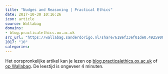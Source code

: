 ```yaml
---
title: "Nudges and Reasoning | Practical Ethics"
date: 2017-10-30 10:16:26
icon: article
source: Wallabag
domains:
- blog.practicalethics.ox.ac.uk
src_url: "https://wallabag.sanderdorigo.nl/share/618ef33ef01de0.49259080"
2017: "10"
categories:
---
```

Het oorspronkelijke artikel kan je lezen op [blog.practicalethics.ox.ac.uk](http://blog.practicalethics.ox.ac.uk/2017/05/nudges-and-reasoning/) of [op Wallabag](https://wallabag.sanderdorigo.nl/share/618ef33ef01de0.49259080). De leestijd is ongeveer 4 minuten.